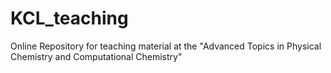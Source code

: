 # KCL_teaching
Online Repository for teaching material at the "Advanced Topics in Physical Chemistry and Computational Chemistry"
